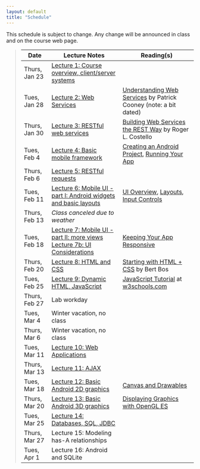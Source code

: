 ```yaml
---
layout: default
title: "Schedule"
---
```


This schedule is subject to change.  Any change will be
announced in class and on the course web page.

> Date          | Lecture Notes | Reading(s)
> ------------- | ------------- | ----------
> Thurs, Jan 23 | [Lecture 1: Course overview, client/server systems](lectures/lecture01.html)
> Tues, Jan 28  | [Lecture 2: Web Services](lectures/lecture02.html) | [Understanding Web Services](http://www.alistapart.com/articles/webservices/) by Patrick Cooney (note: a bit dated)
> Thurs, Jan 30 | [Lecture 3: RESTful web services](lectures/lecture03.html) | [Building Web Services the REST Way](http://www.xfront.com/REST-Web-Services.html) by Roger L. Costello
> Tues, Feb 4 | [Lecture 4: Basic mobile framework](lectures/lecture04.html) | [Creating an Android Project](http://developer.android.com/training/basics/firstapp/creating-project.html), [Running Your App](http://developer.android.com/training/basics/firstapp/running-app.html)
> Thurs, Feb 6 | [Lecture 5: RESTful requests](lectures/lecture05.html) | 
> Tues, Feb 11 | [Lecture 6: Mobile UI - part I: Android widgets and basic layouts](lectures/lecture06.html) | [UI Overview](http://developer.android.com/guide/topics/ui/controls.html), [Layouts](http://developer.android.com/guide/topics/ui/declaring-layout.html), [Input Controls](http://developer.android.com/guide/topics/ui/controls.html)
> Thurs, Feb 13 | *Class canceled due to weather*
> Tues, Feb 18 | [Lecture 7: Mobile UI - part II: more views](lectures/lecture07.html)  <br /> [Lecture 7b: UI Considerations](lectures/lecture07b.html) | [Keeping Your App Responsive](http://developer.android.com/training/articles/perf-anr.html)
> Thurs, Feb 20 | [Lecture 8: HTML and CSS](lectures/lecture08.html) | [Starting with HTML + CSS](http://www.w3.org/Style/Examples/011/firstcss.en.html) by Bert Bos
> Tues, Feb 25 | [Lecture 9: Dynamic HTML, JavaScript](lectures/lecture09.html) | [JavaScript Tutorial](http://www.w3schools.com/js/) at [w3schools.com](http://www.w3schools.com)
> Thurs, Feb 27 | Lab workday | 
> Tues, Mar 4 | Winter vacation, no class
> Thurs, Mar 6 | Winter vacation, no class
> Tues, Mar 11 | [Lecture 10: Web Applications](lectures/lecture10.html) | 
> Thurs, Mar 13 | [Lecture 11: AJAX](lectures/lecture11.html) |
> Tues, Mar 18 | [Lecture 12: Basic Android 2D graphics](lectures/lecture12.html) | [Canvas and Drawables](http://developer.android.com/guide/topics/graphics/2d-graphics.html)
> Thurs, Mar 20 | [Lecture 13: Basic Android 3D graphics](lectures/lecture13.html) | [Displaying Graphics with OpenGL ES](http://developer.android.com/training/graphics/opengl/index.html)
> Tues, Mar 25 | [Lecture 14: Databases, SQL, JDBC](lectures/lecture14.html)
> Thurs, Mar 27 | Lecture 15: Modeling has-A relationships
> Tues, Apr 1 | Lecture 16: Android and SQLite

<!-- vim:set wrap: ­-->
<!-- vim:set linebreak: -->
<!-- vim:set nolist: -->
